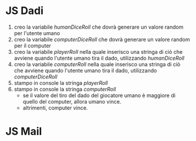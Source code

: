 # JS Dadi

1. creo la variabile _humanDiceRoll_ che dovrà generare un valore random per l'utente umano
2. creo la variabile _computerDiceRoll_ che dovrà generare un valore random per il computer
3. creo la variabile _playerRoll_ nella quale inserisco una stringa di ciò che avviene quando l'utente umano tira il dado, utilizzando _humanDiceRoll_
4. creo la variabile _computerRoll_ nella quale inserisco una stringa di ciò che avviene quando l'utente umano tira il dado, utilizzando _computerDiceRoll_
5. stampo in console la stringa _playerRoll_
6. stampo in console la stringa _computerRoll_
   - se il valore del tiro del dado del giocatore umano è maggiore di quello del computer, allora umano vince.
   - altrimenti, computer vince.

# JS Mail
